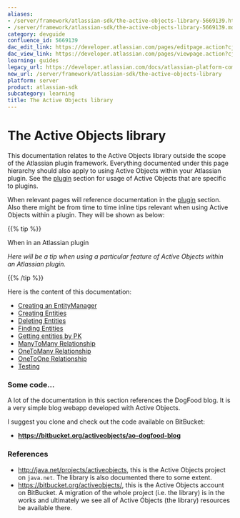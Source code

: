 ```yaml
---
aliases:
- /server/framework/atlassian-sdk/the-active-objects-library-5669139.html
- /server/framework/atlassian-sdk/the-active-objects-library-5669139.md
category: devguide
confluence_id: 5669139
dac_edit_link: https://developer.atlassian.com/pages/editpage.action?cjm=wozere&pageId=5669139
dac_view_link: https://developer.atlassian.com/pages/viewpage.action?cjm=wozere&pageId=5669139
learning: guides
legacy_url: https://developer.atlassian.com/docs/atlassian-platform-common-components/active-objects/developing-your-plugin-with-active-objects/the-active-objects-library
new_url: /server/framework/atlassian-sdk/the-active-objects-library
platform: server
product: atlassian-sdk
subcategory: learning
title: The Active Objects library
---
```

# The Active Objects library

This documentation relates to the Active Objects library outside the scope of the Atlassian plugin framework. Everything documented under this page hierarchy should also apply to using Active Objects within your Atlassian plugin. See the [plugin](https://developer.atlassian.com/display/AO/Configuring+the+Plugin) section for usage of Active Objects that are specific to plugins.

When relevant pages will reference documentation in the [plugin](https://developer.atlassian.com/display/AO/Configuring+the+Plugin) section. Also there might be from time to time inline tips relevant when using Active Objects within a plugin. They will be shown as below:

{{% tip %}}

When in an Atlassian plugin

*Here will be a tip when using a particular feature of Active Objects within an Atlassian plugin.*

{{% /tip %}}

Here is the content of this documentation:

-   [Creating an EntityManager](/server/framework/atlassian-sdk/creating-an-entitymanager)
-   [Creating Entities](/server/framework/atlassian-sdk/creating-entities)
-   [Deleting Entities](/server/framework/atlassian-sdk/deleting-entities)
-   [Finding Entities](/server/framework/atlassian-sdk/finding-entities)
-   [Getting entities by PK](/server/framework/atlassian-sdk/getting-entities-by-pk)
-   [ManyToMany Relationship](/server/framework/atlassian-sdk/manytomany-relationship)
-   [OneToMany Relationship](/server/framework/atlassian-sdk/onetomany-relationship)
-   [OneToOne Relationship](/server/framework/atlassian-sdk/onetoone-relationship)
-   [Testing](/server/framework/atlassian-sdk/testing)

### Some code…

A lot of the documentation in this section references the DogFood blog. It is a very simple blog webapp developed with Active Objects.

I suggest you clone and check out the code available on BitBucket:

-   **<a href="https://bitbucket.org/activeobjects/ao-dogfood-blog" class="uri external-link">https://bitbucket.org/activeobjects/ao-dogfood-blog</a>**

### References

-   <a href="http://java.net/projects/activeobjects" class="uri external-link">http://java.net/projects/activeobjects</a>, this is the Active Objects project on `java.net`. The library is also documented there to some extent.
-   <a href="https://bitbucket.org/activeobjects/" class="uri external-link">https://bitbucket.org/activeobjects/</a>, this is the Active Objects account on BitBucket. A migration of the whole project (i.e. the library) is in the works and ultimately we see all of Active Objects (the library) resources be available there.











































































































































































































































































































































































































































































































































































































































